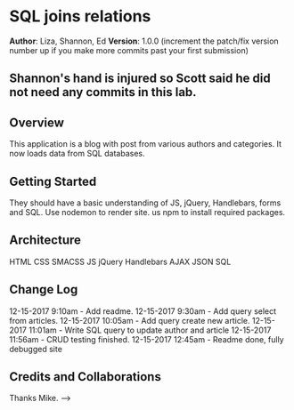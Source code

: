 # SQL joins relations

**Author**: Liza, Shannon, Ed
**Version**: 1.0.0 (increment the patch/fix version number up if you make more commits past your first submission)

## Shannon's hand is injured so Scott said he did not need any commits in this lab.

## Overview
This application is a blog with post from various authors and categories. It now loads data from SQL databases.

## Getting Started
They should have a basic understanding of JS, jQuery, Handlebars, forms and SQL. Use nodemon to render site. us npm to install required packages.

## Architecture
HTML
CSS
SMACSS
JS
jQuery
Handlebars
AJAX
JSON
SQL

## Change Log

12-15-2017 9:10am - Add readme.
12-15-2017 9:30am - Add query select from articles.
12-15-2017 10:05am - Add query create new article.
12-15-2017 11:01am - Write SQL query to update author and article
12-15-2017 11:56am - CRUD testing finished.
12-15-2017 12:45am - Readme done, fully debugged site

## Credits and Collaborations
Thanks Mike.
-->
```
